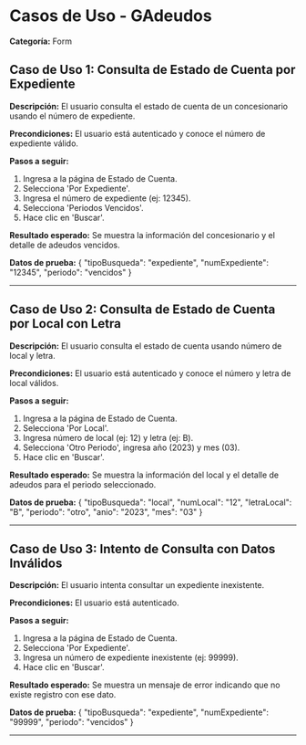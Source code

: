 # Casos de Uso - GAdeudos

**Categoría:** Form

## Caso de Uso 1: Consulta de Estado de Cuenta por Expediente

**Descripción:** El usuario consulta el estado de cuenta de un concesionario usando el número de expediente.

**Precondiciones:**
El usuario está autenticado y conoce el número de expediente válido.

**Pasos a seguir:**
1. Ingresa a la página de Estado de Cuenta.
2. Selecciona 'Por Expediente'.
3. Ingresa el número de expediente (ej: 12345).
4. Selecciona 'Periodos Vencidos'.
5. Hace clic en 'Buscar'.

**Resultado esperado:**
Se muestra la información del concesionario y el detalle de adeudos vencidos.

**Datos de prueba:**
{ "tipoBusqueda": "expediente", "numExpediente": "12345", "periodo": "vencidos" }

---

## Caso de Uso 2: Consulta de Estado de Cuenta por Local con Letra

**Descripción:** El usuario consulta el estado de cuenta usando número de local y letra.

**Precondiciones:**
El usuario está autenticado y conoce el número y letra de local válidos.

**Pasos a seguir:**
1. Ingresa a la página de Estado de Cuenta.
2. Selecciona 'Por Local'.
3. Ingresa número de local (ej: 12) y letra (ej: B).
4. Selecciona 'Otro Periodo', ingresa año (2023) y mes (03).
5. Hace clic en 'Buscar'.

**Resultado esperado:**
Se muestra la información del local y el detalle de adeudos para el periodo seleccionado.

**Datos de prueba:**
{ "tipoBusqueda": "local", "numLocal": "12", "letraLocal": "B", "periodo": "otro", "anio": "2023", "mes": "03" }

---

## Caso de Uso 3: Intento de Consulta con Datos Inválidos

**Descripción:** El usuario intenta consultar un expediente inexistente.

**Precondiciones:**
El usuario está autenticado.

**Pasos a seguir:**
1. Ingresa a la página de Estado de Cuenta.
2. Selecciona 'Por Expediente'.
3. Ingresa un número de expediente inexistente (ej: 99999).
4. Hace clic en 'Buscar'.

**Resultado esperado:**
Se muestra un mensaje de error indicando que no existe registro con ese dato.

**Datos de prueba:**
{ "tipoBusqueda": "expediente", "numExpediente": "99999", "periodo": "vencidos" }

---

